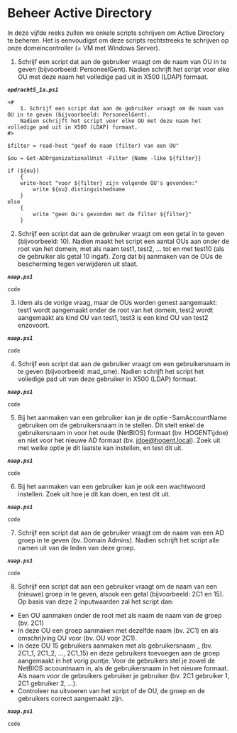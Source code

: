 # Beheer Active Directory

In deze vijfde reeks zullen we enkele scripts schrijven om Active Directory te beheren. Het is eenvoudigst om deze scripts rechtstreeks te schrijven op onze domeincontroller (= VM met Windows Server).

1. Schrijf een script dat aan de gebruiker vraagt om de naam van OU in te geven (bijvoorbeeld: PersoneelGent). Nadien schrijft het script voor elke OU met deze naam het volledige pad uit in X500 (LDAP) formaat.  

***`opdracht5_1a.ps1`***
```
<#
    1. Schrijf een script dat aan de gebruiker vraagt om de naam van OU in te geven (bijvoorbeeld: PersoneelGent).
    Nadien schrijft het script voor elke OU met deze naam het volledige pad uit in X500 (LDAP) formaat.  
#>

$filter = read-host "geef de naam (filter) van een OU"

$ou = Get-ADOrganizationalUnit -Filter {Name -like ${filter}}

if (${ou})
    {
    write-host "voor ${filter} zijn volgende OU's gevonden:"
        write ${ou}.distinguishedname
    }
else
    {
        write "geen Ou's gevonden met de filter ${filter}"
    }
```

2. Schrijf een script dat aan de gebruiker vraagt om een getal in te geven (bijvoorbeeld: 10). Nadien maakt het script een aantal OUs aan onder de root van het domein, met als naam test1, test2, … tot en met test10 (als de gebruiker als getal 10 ingaf). Zorg dat bij aanmaken van de OUs de bescherming tegen verwijderen uit staat.  

***`naap.ps1`***  
```
code
```

3. Idem als de vorige vraag, maar de OUs worden genest aangemaakt: test1 wordt aangemaakt onder de root van het domein, test2 wordt aangemaakt als kind OU van test1, test3 is een kind OU van test2 enzovoort.

***`naap.ps1`***  
```
code
```

4. Schrijf een script dat aan de gebruiker vraagt om een gebruikersnaam in te geven (bijvoorbeeld: mad_sme). Nadien schrijft het script het volledige pad uit van deze gebruiker in X500 (LDAP) formaat.

***`naap.ps1`***  
```
code
```

5. Bij het aanmaken van een gebruiker kan je de optie -SamAccountName gebruiken om de gebruikersnaam in te stellen. Dit stelt enkel de gebruikersnaam in voor het oude (NetBIOS) formaat (bv. HOGENT\jdoe) en niet voor het nieuwe AD formaat (bv. jdoe@hogent.local). Zoek uit met welke optie je dit laatste kan instellen, en test dit uit.

***`naap.ps1`***  
```
code
```

6. Bij het aanmaken van een gebruiker kan je ook een wachtwoord instellen. Zoek uit hoe je dit kan doen, en test dit uit.

***`naap.ps1`***  
```
code
```

7. Schrijf een script dat aan de gebruiker vraagt om de naam van een AD groep in te geven (bv. Domain Admins). Nadien schrijft het script alle namen uit van de leden van deze groep.

***`naap.ps1`***  
```
code
```

8.  Schrijf een script dat aan een gebruiker vraagt om de naam van een (nieuwe) groep in te geven, alsook een getal (bijvoorbeeld: 2C1 en 15). Op basis van deze 2 inputwaarden zal het script dan:

   * Een OU aanmaken onder de root met als naam de naam van de groep (bv. 2C1)
   * In deze OU een groep aanmaken met dezelfde naam (bv. 2C1) en als omschrijving OU voor <naam groep> (bv. OU voor 2C1).
   * In deze OU 15 gebruikers aanmaken met als gebruikersnaam <naam groep>_<nr> (bv. 2C1_1, 2C1_2, ..., 2C1_15) en deze gebruikers toevoegen aan de groep aangemaakt in het vorig puntje. Voor de gebruikers stel je zowel de NetBIOS accountnaam in, als de gebruikersnaam in het nieuwe formaat. Als naam voor de gebruikers gebruiker je <naam groep> gebruiker <nr> (bv. 2C1 gebruiker 1, 2C1 gebruiker 2, ...).
   * Controleer na uitvoeren van het script of de OU, de groep en de gebruikers correct aangemaakt zijn.

***`naap.ps1`***  
```
code
```